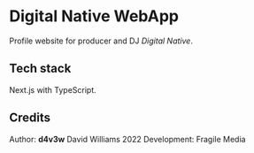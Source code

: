 # Digital Native WebApp

Profile website for producer and DJ *Digital Native*.

## Tech stack

Next.js with TypeScript.

## Credits

Author: **d4v3w** David Williams 2022
Development: Fragile Media


